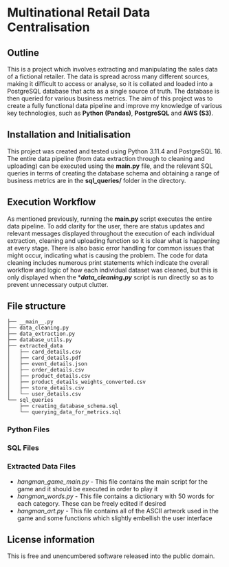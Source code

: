 # Multinational Retail Data Centralisation

## Outline
This is a project which involves extracting and manipulating the sales data of a fictional retailer. The data is spread across many different sources, making it difficult to access or analyse, so it is collated and loaded into a PostgreSQL database that acts as a single source of truth. The database is then queried for various business metrics.
The aim of this project was to create a fully functional data pipeline and improve my knowledge of various key technologies, such as **Python (Pandas)**, **PostgreSQL** and **AWS (S3)**.

## Installation and Initialisation
This project was created and tested using Python 3.11.4 and PostgreSQL 16. The entire data pipeline (from data extraction through to cleaning and uploading) can be executed using the **__main__.py** file, and the relevant SQL queries in terms of creating the database schema and obtaining a range of business metrics are in the **sql_queries/** folder in the directory.

## Execution Workflow
As mentioned previously, running the **__main__.py** script executes the entire data pipeline. To add clarity for the user, there are status updates and relevant messages displayed throughout the execution of each individual extraction, cleaning and uploading function so it is clear what is happening at every stage. There is also basic error handling for common issues that might occur, indicating what is causing the problem. The code for data cleaning includes numerous print statements which indicate the overall workflow and logic of how each individual dataset was cleaned, but this is only displayed when the **__data_cleaning.py__* script is run directly so as to prevent unnecessary output clutter.

## File structure
```
├── __main__.py
├── data_cleaning.py
├── data_extraction.py
├── database_utils.py
├── extracted_data
│   ├── card_details.csv
│   ├── card_details.pdf
│   ├── event_details.json
│   ├── order_details.csv
│   ├── product_details.csv
│   ├── product_details_weights_converted.csv
│   ├── store_details.csv
│   └── user_details.csv
└── sql_queries
    ├── creating_database_schema.sql
    └── querying_data_for_metrics.sql
```
### Python Files

### SQL Files

### Extracted Data Files




- *hangman_game_main.py* - This file contains the main script for the game and it should be executed in order to play it
- *hangman_words.py* - This file contains a dictionary with 50 words for each category. These can be freely edited if desired
- *hangman_art.py* - This file contains all of the ASCII artwork used in the game and some functions which slightly embellish the user interface

## License information
This is free and unencumbered software released into the public domain.




